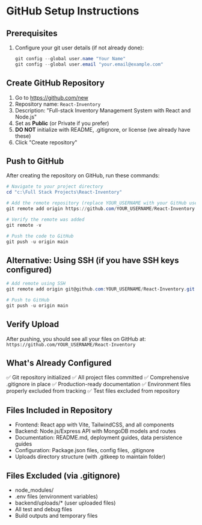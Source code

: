 # GitHub Setup Instructions

## Prerequisites
1. Configure your git user details (if not already done):
   ```powershell
   git config --global user.name "Your Name"
   git config --global user.email "your.email@example.com"
   ```

## Create GitHub Repository
1. Go to https://github.com/new
2. Repository name: `React-Inventory`
3. Description: "Full-stack Inventory Management System with React and Node.js"
4. Set as **Public** (or Private if you prefer)
5. **DO NOT** initialize with README, .gitignore, or license (we already have these)
6. Click "Create repository"

## Push to GitHub
After creating the repository on GitHub, run these commands:

```powershell
# Navigate to your project directory
cd "c:\Full Stack Projects\React-Inventory"

# Add the remote repository (replace YOUR_USERNAME with your GitHub username)
git remote add origin https://github.com/YOUR_USERNAME/React-Inventory.git

# Verify the remote was added
git remote -v

# Push the code to GitHub
git push -u origin main
```

## Alternative: Using SSH (if you have SSH keys configured)
```powershell
# Add remote using SSH
git remote add origin git@github.com:YOUR_USERNAME/React-Inventory.git

# Push to GitHub
git push -u origin main
```

## Verify Upload
After pushing, you should see all your files on GitHub at:
`https://github.com/YOUR_USERNAME/React-Inventory`

## What's Already Configured
✅ Git repository initialized
✅ All project files committed
✅ Comprehensive .gitignore in place
✅ Production-ready documentation
✅ Environment files properly excluded from tracking
✅ Test files excluded from repository

## Files Included in Repository
- Frontend: React app with Vite, TailwindCSS, and all components
- Backend: Node.js/Express API with MongoDB models and routes
- Documentation: README.md, deployment guides, data persistence guides
- Configuration: Package.json files, config files, .gitignore
- Uploads directory structure (with .gitkeep to maintain folder)

## Files Excluded (via .gitignore)
- node_modules/
- .env files (environment variables)
- backend/uploads/* (user uploaded files)
- All test and debug files
- Build outputs and temporary files
